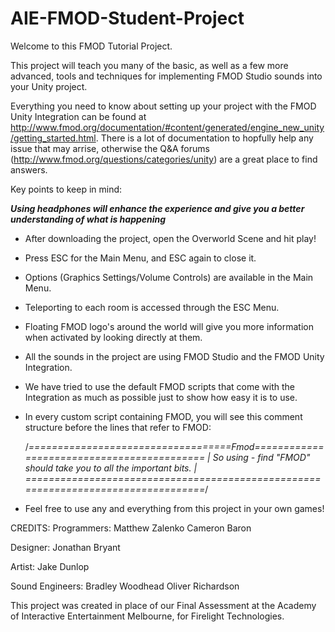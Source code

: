 # AIE-FMOD-Student-Project

Welcome to this FMOD Tutorial Project.

This project will teach you many of the basic, as well as a few more advanced, tools and techniques for implementing FMOD Studio 
sounds into your Unity project.
 
Everything you need to know about setting up your project with the FMOD Unity Integration can be found at 
http://www.fmod.org/documentation/#content/generated/engine_new_unity/getting_started.html.
There is a lot of documentation to hopfully help any issue that may arrise, otherwise the Q&A forums 
(http://www.fmod.org/questions/categories/unity) are a great place to find answers.


Key points to keep in mind:

***Using headphones will enhance the experience and give you a better understanding of what is happening***

- After downloading the project, open the Overworld Scene and hit play!

- Press ESC for the Main Menu, and ESC again to close it.

- Options (Graphics Settings/Volume Controls) are available in the Main Menu.

- Teleporting to each room is accessed through the ESC Menu.

- Floating FMOD logo's around the world will give you more information when activated by looking directly at them.

- All the sounds in the project are using FMOD Studio and the FMOD Unity Integration.

- We have tried to use the default FMOD scripts that come with the Integration as much as possible just to show how easy it is to use.

- In every custom script containing FMOD, you will see this comment structure before the lines that refer to FMOD:

  /*===================================Fmod===========================================
  |       So using - find "FMOD" should take you to all the important bits.          |
  ==================================================================================*/

- Feel free to use any and everything from this project in your own games!



CREDITS:
Programmers:
    Matthew Zalenko
    Cameron Baron

Designer:
    Jonathan Bryant

Artist:
    Jake Dunlop

Sound Engineers:
    Bradley Woodhead
    Oliver Richardson

This project was created in place of our Final Assessment at the Academy of Interactive Entertainment Melbourne, for Firelight Technologies.
